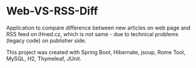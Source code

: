 # Web-VS-RSS-Diff

Application to compare difference between new articles on web page and RSS feed on iHned.cz, which is not same - due to technical problems (legacy code) on publisher side.

This project was created with Spring Boot, Hibernate, jsoup, Rome Tool, MySQL, H2, Thymeleaf, JUnit.
